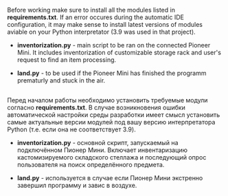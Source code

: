 Before working make sure to install all the modules listed in **requirements.txt**. If an error occures during the automatic IDE configuration, it may make sense to install latest versions of modules aviable on your Python interpretator (3.9 was used in that project).

* **inventorization.py** - main script to be ran on the connected Pioneer Mini. It includes inventorization of customizable storage rack and user's request to find an item processing.

* **land.py** - to be used if the Pioneer Mini has finished the programm prematurly and stuck in the air.
##

Перед началом работы необходимо установить требуемые модули согласно **requirements.txt**. В случае возникновения ошибки автоматической настройки среды разработки имеет смысл установить самые актуальные версии модулей под вашу версию интерпретатора Python (т.е. если она не соответствует 3.9).

* **inventorization.py** - основной скрипт, запускаемый на подключённом Пионер Мини. Включает инвентаризацию кастомизируемого складского стеллажа и последующий опрос пользователя на поиск определённого предмета.

* **land.py** - используется в случае если Пионер Мини экстренно завершил программу и завис в воздухе.
